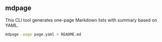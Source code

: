 ## mdpage

This CLI tool generates one-page Markdown lists with summary based on YAML.

```bash
mdpage -page page.yaml > README.md
```
